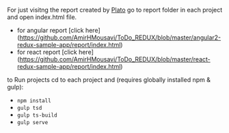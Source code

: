 For just visitng the report created by [Plato](https://github.com/es-analysis/plato) go to report folder in each project and open index.html file.

* for angular report [click here] (https://github.com/AmirHMousavi/ToDo_REDUX/blob/master/angular2-redux-sample-app/report/index.html)
* for react report [click here] (https://github.com/AmirHMousavi/ToDo_REDUX/blob/master/react-redux-sample-app/report/index.html)

to Run projects cd to each project and (requires globally installed npm & gulp):

 - `npm install`
 - `gulp tsd`
 - `gulp ts-build`
 - `gulp serve`
